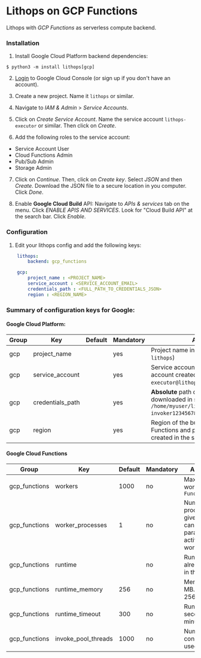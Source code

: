 # Lithops on GCP Functions

Lithops with *GCP Functions* as serverless compute backend.

### Installation

1. Install Google Cloud Platform backend dependencies:

```
$ python3 -m install lithops[gcp]
```

2. [Login](https://console.cloud.google.com) to Google Cloud Console (or sign up if you don't have an account).

3. Create a new project. Name it `lithops` or similar.

4. Navigate to *IAM & Admin* > *Service Accounts*.

5. Click on *Create Service Account*. Name the service account `lithops-executor` or similar. Then click on *Create*.

6. Add the following roles to the service account:
 - Service Account User
 - Cloud Functions Admin
 - Pub/Sub Admin
 - Storage Admin

7. Click on *Continue*. Then, click on *Create key*. Select *JSON* and then *Create*. Download the JSON file to a secure location in you computer. Click *Done*.

8. Enable **Google Cloud Build** API: Navigate to *APIs & services* tab on the menu. Click *ENABLE APIS AND SERVICES*. Look for "Cloud Build API" at the search bar. Click *Enable*.

### Configuration

1. Edit your lithops config and add the following keys:

```yaml
    lithops:
        backend: gcp_functions

    gcp:
        project_name : <PROJECT_NAME>
        service_account : <SERVICE_ACCOUNT_EMAIL>
        credentials_path : <FULL_PATH_TO_CREDENTIALS_JSON>
        region : <REGION_NAME>
```
 
### Summary of configuration keys for Google:

#### Google Cloud Platform:

|Group|Key|Default|Mandatory|Additional info|
|---|---|---|---|---|
|gcp | project_name | |yes | Project name introduced in step 3 (e.g. `lithops`) |
|gcp | service_account | |yes | Service account email of the service account created on step 5 (e.g. `lithops-executor@lithops.iam.gserviceaccount.com`) |
|gcp | credentials_path | |yes | **Absolute** path of your JSON key file downloaded in step 7 (e.g. `/home/myuser/lithops-invoker1234567890.json`) |
|gcp | region | |yes | Region of the bucket created at step 8. Functions and pub/sub queue will be created in the same region (e.g. `us-east1`) |

#### Google Cloud Functions
|Group|Key|Default|Mandatory|Additional info|
|---|---|---|---|---|
|gcp_functions | workers | 1000 | no | Max number of workers per `FunctionExecutor()`|
|gcp_functions | worker_processes | 1 | no | Number of Lithops processes within a given worker. This can be used to parallelize function activations within a worker |
|gcp_functions | runtime |  |no | Runtime name already deployed in the service |
|gcp_functions | runtime_memory | 256 |no | Memory limit in MB. Default 256MB |
|gcp_functions | runtime_timeout | 300 |no | Runtime timeout in seconds. Default 5 minutes |
|gcp_functions | invoke_pool_threads | 1000 |no | Number of concurrent threads used for invocation |
